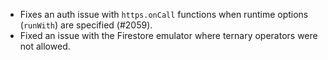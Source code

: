 * Fixes an auth issue with `https.onCall` functions when runtime options (`runWith`) are specified (#2059).
* Fixed an issue with the Firestore emulator where ternary operators were not allowed.
